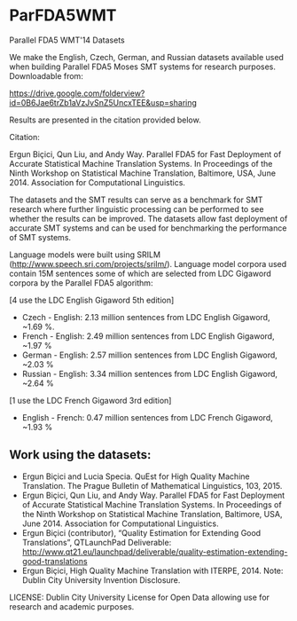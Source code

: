 ParFDA5WMT
==========

Parallel FDA5 WMT'14 Datasets

We make the English, Czech, German, and Russian datasets available used when building Parallel FDA5 Moses SMT systems for research purposes. Downloadable from:

https://drive.google.com/folderview?id=0B6Jae6trZb1aVzJvSnZ5UncxTEE&usp=sharing

Results are presented in the citation provided below.

Citation:

Ergun Biçici, Qun Liu, and Andy Way. Parallel FDA5 for Fast Deployment of Accurate Statistical Machine Translation Systems. In Proceedings of the Ninth Workshop on Statistical Machine Translation, Baltimore, USA, June 2014. Association for Computational Linguistics.


The datasets and the SMT results can serve as a benchmark for SMT research where further linguistic processing can be performed to see whether the results can be improved. The datasets allow fast deployment of accurate SMT systems and can be used for benchmarking the performance of SMT systems. 

Language models were built using SRILM (http://www.speech.sri.com/projects/srilm/). Language model corpora used contain 15M sentences some of which are selected from LDC Gigaword corpora by the Parallel FDA5 algorithm: 

[4 use the LDC English Gigaword 5th edition]
- Czech - English: 2.13 million sentences from LDC English Gigaword, ~1.69 %.
- French - English: 2.49 million sentences from LDC English Gigaword, ~1.97 %
- German - English: 2.57 million sentences from LDC English Gigaword, ~2.03 %
- Russian - English: 3.34 million sentences from LDC English Gigaword, ~2.64 %

[1 use the LDC French Gigaword 3rd edition]
- English - French: 0.47 million sentences from LDC French Gigaword, ~1.93 %


Work using the datasets:
------------------------
- Ergun Biçici and Lucia Specia. QuEst for High Quality Machine Translation. The Prague Bulletin of Mathematical Linguistics, 103, 2015.
- Ergun Biçici, Qun Liu, and Andy Way. Parallel FDA5 for Fast Deployment of Accurate Statistical Machine Translation Systems. In Proceedings of the Ninth Workshop on Statistical Machine Translation, Baltimore, USA, June 2014. Association for Computational Linguistics.
- Ergun Biçici (contributor), “Quality Estimation for Extending Good Translations”, QTLaunchPad Deliverable: 
http://www.qt21.eu/launchpad/deliverable/quality-estimation-extending-good-translations
- Ergun Biçici, High Quality Machine Translation with ITERPE, 2014. Note: Dublin City University Invention Disclosure.


LICENSE: Dublin City University License for Open Data allowing use for research and academic purposes.
